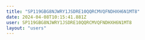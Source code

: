 ```yaml
---
title: "SP119GBG8NJWRY1JSDRE10QQRCMVQFNDHXH6N1MT8"
date: 2024-04-08T10:15:41.881Z
user: SP119GBG8NJWRY1JSDRE10QQRCMVQFNDHXH6N1MT8
layout: "users"
---
```

    